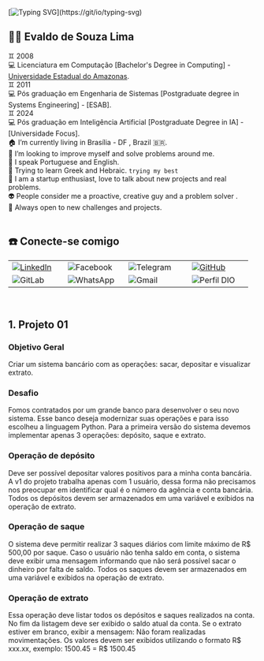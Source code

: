 [![Typing SVG](http://readme-typing-svg.herokuapp.com/?color=000033&size=35&center=true&cCenter=true&width=1000&lines=I`M+FROM+BRAZIL+I+AM+A+SOFTWARE+ENGINEERING;BE+WELCOME!)](https://git/io/typing-svg)



## 👋🏻 Evaldo de Souza Lima
♊ 2008</br>
💻 Licenciatura em Computação [Bachelor's Degree in Computing] - [Universidade Estadual do Amazonas](https://cursos2.uea.edu.br/index.php?dest=info&curso=72).</br>
♊ 2011</br>
💻 Pós graduação em Engenharia de Sistemas [Postgraduate degree in Systems Engineering] - [ESAB].</br>
♊ 2024</br>
💻 Pós graduação em Inteligência Artificial [Postgraduate Degree in IA] - [Universidade Focus].</br>
🏠 I’m currently living in Brasília - DF , Brazil 🇧🇷. <br/>
🔭 I’m looking to improve myself and solve problems around me.<br/>
👄 I speak Portuguese and English.</br>
💬 Trying to learn Greek and Hebraic. `trying my best`<br/>
👥 I am a startup enthusiast, love to talk about new projects and real problems.</br> 
👽 People consider me a proactive, creative guy and a problem solver .</br>
🚪 Always open to new challenges and projects.</br></br>


## :phone: Conecte-se comigo
<table>
  <tbody align="left">
    <tr>
      <td><a href="https://www.linkedin.com/in/evaldo-lima-175067219/"><img align="center" alt="LinkedIn" src="https://img.shields.io/badge/LinkedIn-30A3DC?style=for-the-badge&logo=linkedin&logoColor=white"></a>&nbsp;&nbsp;&nbsp;&nbsp;
      </td>
      <td><img align="center" alt="Facebook" src="https://img.shields.io/badge/Facebook-30A3DC?style=for-the-badge&logo=facebook&logoColor=white">&nbsp;&nbsp;&nbsp;&nbsp;
      </td>
      <td><img align="center" alt="Telegram" src="https://img.shields.io/badge/Telegram-30A3DC?style=for-the-badge&logo=telegram&logoColor=blue">&nbsp;&nbsp;&nbsp;&nbsp;&nbsp;&nbsp;
      </td>
      <td><a href="https://github.com/limainfo"><img align="center" alt="GitHub" src="https://img.shields.io/badge/GitHub-30A3DC?style=for-the-badge&logo=github&logoColor=black"></a>&nbsp;&nbsp;&nbsp;&nbsp;&nbsp;&nbsp;&nbsp;&nbsp;&nbsp;
      </td>  
    </tr>
    <tr>
      <td><img align="center" alt="GitLab" src="https://img.shields.io/badge/GitLab-30A3DC?style=for-the-badge&logo=gitlab&logoColor=orange">
      </td>
      <td><img align="center" alt="WhatsApp" src="https://img.shields.io/badge/WhatsApp-30A3DC?style=for-the-badge&logo=whatsapp&logoColor=light-green">
      </td>
      <td><img align="center" alt="Gmail" src="https://img.shields.io/badge/Gmail-30A3DC?style=for-the-badge&logo=gmail&logoColor=red">
      </td>
      <td><img align="center" alt="Perfil DIO" src="https://img.shields.io/badge/Perfil%20DIO-30A3DC?style=for-the-badge&logo=perfildio&logoColor=red">
      </td>
    </tr>
  </tbody>
</table></br>


## 1.   Projeto 01
### Objetivo Geral
Criar um sistema bancário com as operações: sacar, depositar e visualizar extrato.
### Desafio
Fomos contratados por um grande banco para desenvolver o seu novo sistema. Esse banco deseja modernizar suas operações e para isso escolheu a linguagem Python. Para a primeira versão do sistema devemos implementar apenas 3 operações: depósito, saque e extrato.
### Operação de depósito
Deve ser possível depositar valores positivos para a minha conta bancária. A v1 do projeto trabalha apenas com 1 usuário, dessa forma não precisamos nos preocupar em identificar qual é o número da agência e conta bancária. Todos os depósitos devem ser armazenados em uma variável e exibidos na operação de extrato.
### Operação de saque
O sistema deve permitir realizar 3 saques diários com limite máximo de R$ 500,00 por saque. Caso o usuário não tenha saldo em conta, o sistema deve exibir uma mensagem informando que não será possível sacar o dinheiro por falta de saldo. Todos os saques devem ser armazenados em uma variável e exibidos na operação de extrato.
### Operação de extrato
Essa operação deve listar todos os depósitos e saques realizados na conta. No fim da listagem deve ser exibido o saldo atual da conta. Se o extrato estiver em branco, exibir a mensagem: Não foram realizadas movimentações.
Os valores devem ser exibidos utilizando o formato R$ xxx.xx, exemplo:
1500.45 = R$ 1500.45



 
